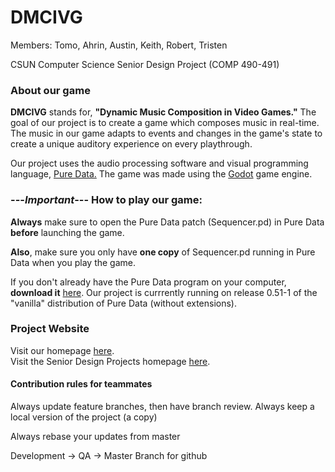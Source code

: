 # DMCIVG
Members: Tomo, Ahrin, Austin, Keith, Robert, Tristen

CSUN Computer Science Senior Design Project (COMP 490-491)

### About our game 
**DMCIVG** stands for, **"Dynamic Music Composition in Video Games."** The goal of our project is to create a game which composes music in real-time. The music in our game adapts to events and changes in the game's state to create a unique auditory experience on every playthrough.  

Our project uses the audio processing software and visual programming language, [Pure Data.](https://en.wikipedia.org/wiki/Pure_Data) The game was made using the [Godot](https://godotengine.org) game engine.

### ---***Important***--- How to play our game:
**Always** make sure to open the Pure Data patch (Sequencer.pd) in Pure Data **before** launching the game. 

**Also**, make sure you only have **one copy** of Sequencer.pd running in Pure Data when you play the game.  

If you don't already have the Pure Data program on your computer, **download it** [here](https://puredata.info/downloads). Our project is currrently running on release 0.51-1 of the "vanilla" distribution of Pure Data (without extensions).  

### Project Website
Visit our homepage [here](https://www.sandbox.csun.edu/~tsk48664/app/).  
Visit the Senior Design Projects homepage [here](https://www.sandbox.csun.edu/~xjiang/SeniorDesign/).

#### Contribution rules for teammates
Always update feature branches, then have branch review. Always keep a local version of the project (a copy)

Always rebase your updates from master

Development -> QA -> Master Branch for github
